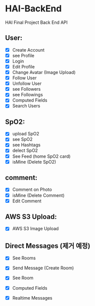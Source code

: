 # HAI-BackEnd

HAI Final Project Back End API

## User:

- [x] Create Account
- [x] see Profile
- [x] Login
- [x] Edit Profile
- [x] Change Avatar (Image Upload)
- [x] Follow User
- [x] Unfollow User
- [x] see Followers
- [x] see Followings
- [x] Computed Fields
- [x] Search Users

## SpO2: 

- [x] upload SpO2
- [x] see SpO2
- [x] see Hashtags
- [x] delect SpO2
- [x] See Feed (home SpO2 card)
- [x] isMine (Delete SpO2)

## comment:
- [x] Comment on Photo
- [x] isMine (Delete Comment)
- [x] Edit Comment

## AWS S3 Upload:
- [x] AWS S3 Image Upload

## Direct Messages (제거 예정)
- [x] See Rooms
- [x] Send Message (Create Room)
- [x] See Room
- [x] Computed Fields
- [x] Realtime Messages

